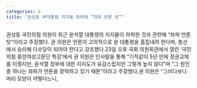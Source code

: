 ```yaml
---
categories: e
title: "권성동 尹대통령 지지율 하락에 “좌파 언론 탓”"
---
```

권성동 국민의힘 의원이 최근 윤석열 대통령의 지지율이 하락한 것과 관련해 “좌파 언론 탓”이라고 주장했다. 권 의원은 언론이 고의적으로 윤 대통령을 흠집내려 한다며, 총선에서 승리해 다수당이 되어야 한다고 강조했다.23일 오후 국회 의원회관에서 열린 ‘국민의힘 중앙여성고문단 특강’에서 권 의원은 인사말을 통해 “기적같이 5년 만에 정권교체를 이뤘지만, 윤석열 정부에 대한 지지도가 유감스럽지만 그렇게 높지 않다”며 “그 원인 중 하나는 좌파가 언론을 장악하고 있기 때문”이라고 주장했다.권 의원은 “그러다보니 머리 모양이 어떻다느니,